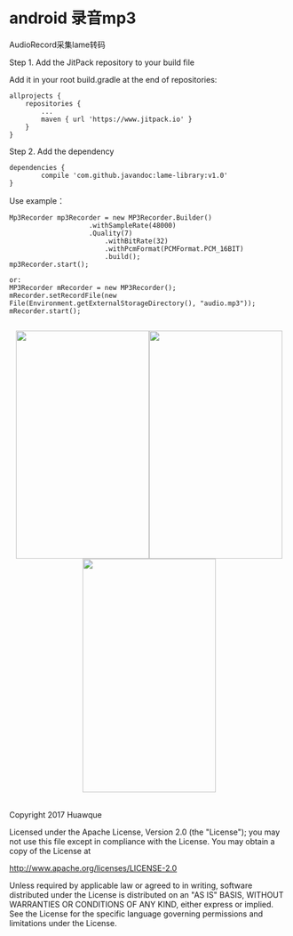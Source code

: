 <h1>android 录音mp3</h1>

<p>AudioRecord采集lame转码</p>

Step 1. Add the JitPack repository to your build file

Add it in your root build.gradle at the end of repositories:

	allprojects {
		repositories {
			...
			maven { url 'https://www.jitpack.io' }
		}
	}
Step 2. Add the dependency

	dependencies {
	        compile 'com.github.javandoc:lame-library:v1.0'
	}





Use example：
```
Mp3Recorder mp3Recorder = new MP3Recorder.Builder()
              		.withSampleRate(48000)
              		.Quality(7)
                        .withBitRate(32)
                        .withPcmFormat(PCMFormat.PCM_16BIT)
                        .build();
mp3Recorder.start();

or:
MP3Recorder mRecorder = new MP3Recorder();
mRecorder.setRecordFile(new File(Environment.getExternalStorageDirectory(), "audio.mp3"));
mRecorder.start();
                        
```

<div align=center>

<table>
 	<tr><img width="240" height="410" src="https://github.com/javandoc/AndroidMp3Record_Lame/blob/master/resource/sample-MainActivity-11092017201224.png"/></tr>
	<tr><img width="240" height="410" src="https://github.com/javandoc/AndroidMp3Record_Lame/blob/master/resource/sample-MainActivity-11092017201231.png"/></tr>
	<tr><img width="240" height="420" src="https://github.com/javandoc/AndroidMp3Record_Lame/blob/master/resource/test.gif"/></tr>

</table>
</div>







Copyright 2017 Huawque

   Licensed under the Apache License, Version 2.0 (the "License");
   you may not use this file except in compliance with the License.
   You may obtain a copy of the License at

   http://www.apache.org/licenses/LICENSE-2.0

   Unless required by applicable law or agreed to in writing, software
   distributed under the License is distributed on an "AS IS" BASIS,
   WITHOUT WARRANTIES OR CONDITIONS OF ANY KIND, either express or implied.
   See the License for the specific language governing permissions and
   limitations under the License.
